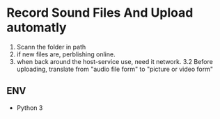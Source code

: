 # Record Sound Files And Upload automatly

1. Scann the folder in path
2. if new files are, perblishing online.
3. when back around the host-service use, need it network.
3.2 Before uploading, translate from "audio file form" to "picture or video form"

## ENV
- Python 3
